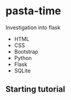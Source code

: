 # pasta-time
Investigation into flask
- HTML
- CSS
- Bootstrap
- Python
- Flask
- SQLite

## Starting tutorial
